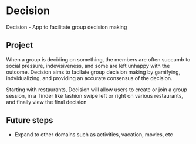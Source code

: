 # Decision
Decision - App to facilitate group decision making

## Project
When a group is deciding on something, the members are often succumb to social pressure, indevisiveness, and some are left unhappy with the outcome. Decision aims to facilate group decision making by gamifying, indvidualizing, and providing an accurate consensus of the decision.

Starting with restaurants, Decision will allow users to create or join a group session, in a Tinder like fashion swipe left or right on various restaurants, and finally view the final decision


## Future steps
- Expand to other domains such as activities, vacation, movies, etc
